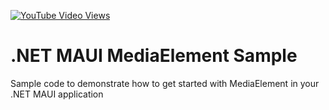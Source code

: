 [![YouTube Video Views](https://img.shields.io/youtube/views/_sp4RG0I0x4?style=social)](https://www.youtube.com/watch?v=_sp4RG0I0x4&list=PLfbOp004UaYWu-meDkRN6_Y1verl96npI&index=1)

# .NET MAUI MediaElement Sample
Sample code to demonstrate how to get started with MediaElement in your .NET MAUI application
